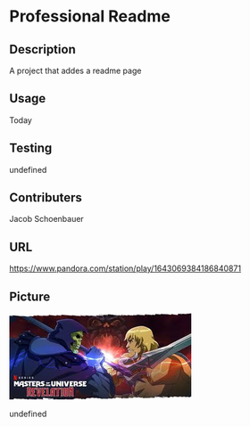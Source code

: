# Professional Readme
  ## Description 
  A project that addes a readme page
  ## Usage 
  Today
  ## Testing 
  undefined
  ## Contributers 
  Jacob Schoenbauer
  ## URL 
  https://www.pandora.com/station/play/1643069384186840871
  ## Picture 
  ![img](major%20battle.jpg)



  
  
  undefined

